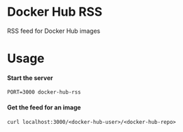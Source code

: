 # Docker Hub RSS

RSS feed for Docker Hub images

# Usage

#### Start the server

```
PORT=3000 docker-hub-rss
```

#### Get the feed for an image

```
curl localhost:3000/<docker-hub-user>/<docker-hub-repo>
```